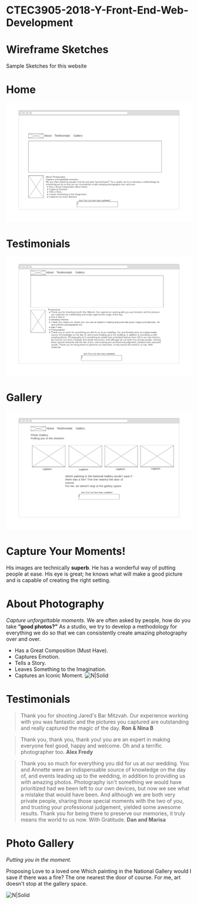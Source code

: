 # CTEC3905-2018-Y-Front-End-Web-Development

# Wireframe Sketches

Sample Sketches for this website
# Home
![N|Solid](https://github.com/Qiuyue3/CTEC3905-2018-Y-Front-End-Web-Development/blob/master/wireframe/1-Homepage.png)

# Testimonials
![N|Solid](https://github.com/Qiuyue3/CTEC3905-2018-Y-Front-End-Web-Development/blob/master/wireframe/2-Testimonials.png)

# Gallery
![N|Solid](https://github.com/Qiuyue3/CTEC3905-2018-Y-Front-End-Web-Development/blob/master/wireframe/3-Gallery.png)

# Capture Your Moments!

His images are technically **superb**. He has a wonderful way of putting people at ease. His eye is great; he knows what will make a good picture and is capable of creating the right setting.

# About Photography
*Capture unforgettable moments.*
We are often asked by people, how do you take **“good photos?”** As a studio, we try to develop a methodology for everything we do so that we can consistently create amazing photography over and over.

- Has a Great Composition (Must Have).
- Captures Emotion.
- Tells a Story.
- Leaves Something to the Imagination.
- Captures an Iconic Moment.
![N|Solid](https://github.com/Qiuyue3/CTEC3905-2018-Y-Front-End-Web-Development/blob/master/img/index.png)

# Testimonials
> Thank you for shooting Jared's Bar Mitzvah. Our experience working with you was fantastic and the pictures you captured are outstanding and really captured the magic of the day. **Ron & Nina B**

> Thank you, thank you, thank you!  you are an expert in making everyone feel good, happy and welcome. Oh and a terrific photographer too. **Alex Fredy**

> Thank you so much for everything you did for us at our wedding. You and Annette were an indispensable source of knowledge on the day of, and events leading up to the wedding, in addition to providing us with amazing photos. Photography isn't something we would have prioritized had we been left to our own devices, but now we see what a mistake that would have been. And although we are both very private people, sharing those special moments with the two of you, and trusting your professional judgement, yielded some awesome results. Thank you for being there to preserve our memories, it truly means the world to us now. With Gratitude. **Dan and Marisa**

# Photo Gallery
*Putting you in the moment.*

Proposing Love to a loved one
Which painting in the National Gallery would I save if there was a fire? The one nearest the door of course.
For me, art doesn't stop at the gallery space.

![N|Solid](https://github.com/Qiuyue3/CTEC3905-2018-Y-Front-End-Web-Development/blob/master/img/gallery.png)
